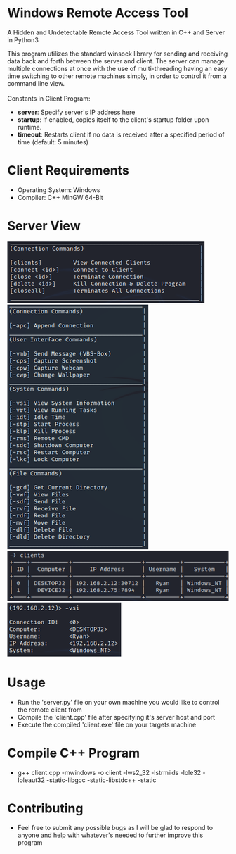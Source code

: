 # Windows Remote Access Tool
A Hidden and Undetectable Remote Access Tool written in C++ and Server in Python3

This program utilizes the standard winsock library for sending and receiving data back and forth between the server and client. The server can manage multiple connections at once with the use of multi-threading having an easy time switching to other remote machines simply, in order to control it from a command line view.
<br/><br/>
Constants in Client Program:
- <b>server</b>: Specify server's IP address here
- <b>startup</b>: If enabled, copies itself to the client's startup folder upon runtime.
- <b>timeout</b>: Restarts client if no data is received after a specified period of time (default: 5 minutes)

# Client Requirements
-  Operating System: Windows
-  Compiler: C++ MinGW 64-Bit

# Server View
![](images/connection_commands.png)<br/>
![](images/commands.png)<br/>
![](images/clients.png)<br/>
![](images/console.png)

# Usage
- Run the 'server.py' file on your own machine you would like to control the remote client from
- Compile the 'client.cpp' file after specifying it's server host and port
- Execute the compiled 'client.exe' file on your targets machine

# Compile C++ Program
- g++ client.cpp -mwindows -o client -lws2_32 -lstrmiids -lole32 -loleaut32 -static-libgcc -static-libstdc++ -static

# Contributing
- Feel free to submit any possible bugs as I will be glad to respond to anyone and help with whatever's needed to further improve this program